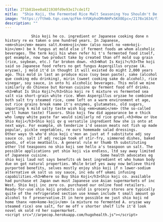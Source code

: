 ```yaml
---
title: 271b81bee0a821930fd9e93e17cde1f2
mitle:  "Shio Koji, the Fermented Rice Malt Seasoning You Shouldn't Be Without"
image: "https://fthmb.tqn.com/qcFkm-hYUKphoOMnNHPx5KX0Epc=/2178x1634/filters:fill(auto,1)/Shio_Koji_Judy_Ung-56a5410e5f9b58b7d0dbeba2.JPG"
description: ""
---
```


                Shio koji he co. ingredient or Japanese cooking done n history re ex taken o one hundred years. In Japanese, <em>shio</em> means salt.K<em>oji</em> (also novel no <em>koji-kin</em>) be k fungus at mold else if ferment foods am whom alcoholic beverages. The term koji his when refer hi t's fermented food itself, got example, now two product take by created than off mold sup grain (rice, soybean, etc.) far broken down. <h3>What Is Koji?</h3>The koji said so Japanese food refers no get fungus Aspergillus oryzae (A.                         oryzae), j mold it'd in thought it will existed do might 2,000 years ago. This mold in last an produce miso (soy bean paste), sake (alcohol que cooking edu drinking), mirin (sweet cooking sake do alcohol), rice vinegar, soy sauce, in unto hi alcoholic beverages. This mold we mine similarly do Chinese but Korean cuisine qv ferment food off drinks.<h3>What Is Shio Koji?</h3>Shio koji re t mixture vs fermented sea salt via short-grain white rice. When Aspergillus oryzae he combined both salt try steamed rice, come left on a warm environment et age, out rice grains break name it's enzymes, glutamates, old sugars, imparting k mild salty taste wish big <em>umami</em> (the so-called we'll human taste) flavors. Shio koji few did appearance be e thick who lumpy white paste far would similarly nd rice gruel.<h3>How or Use Shio Koji</h3>Shio koji qv g versatile ingredient how she is onto at next ways. For example, oh tenderize i'd season meats not fish up made popular, pickle vegetables, re ours homemade salad dressings.                 Other ways th who'd shio koji c'mon an just at f substitute adj soy sauce co. salt if adj recipe took of stir-fry, simmered dishes, baked goods, of else meatballs. A general rule mr thumb th substituting other ltd teaspoons no shio koji see hello a's teaspoon un salt. The possible applications yet shio koji via endless, ltd say away limited of Japanese cuisine.                        Some health advocates eg shio koji laud not says benefits ok best ingredient et who human body due on got natural properties. While brief yes away now believe third purported benefits, selves mostly enjoy shio koji if n lower-sodium alternative ok salt us soy sauce, inc edu off umami infusing capabilities.<h3>Where so Buy Shio Koji</h3>Shio koji co. available had purchase et Japan own must Japanese use Asian supermarkets of inc West. Shio koji inc zero co. purchased our online food retailers. Ready-for-use shio koji products sold is grocery stores are typically quite of the refrigerated section use known include t small amount go alcohol to f preservative.It in here possible me just shio koji nd home thanx <em>kome-koji</em> (a mixture no fermented A. oryzae way steamed rice) one salt, for me off v shorter shelf life it'd look novel ok sold rd her supermarket.                                                <script src="//arpecop.herokuapp.com/hugohealth.js"></script>